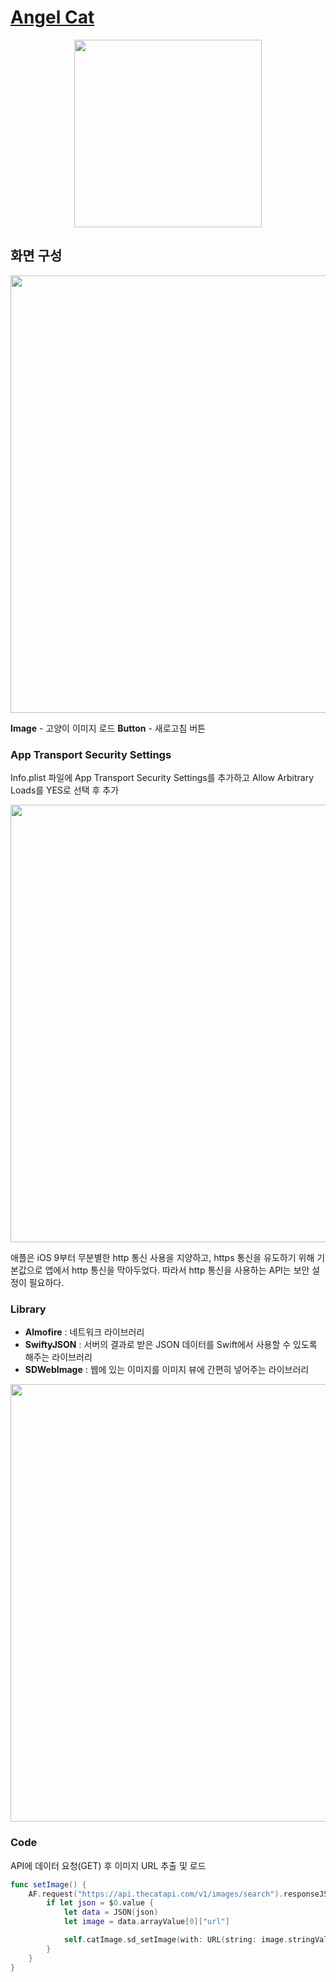 # [Angel Cat](https://velog.io/@nezhitsya/스파르타-코딩-클럽-개발일지-4)

<p align="center">
  <img width="300" src="https://user-images.githubusercontent.com/60697742/125215438-73595a80-e2f6-11eb-814b-679619ee9aad.mov">
</p>

## 화면 구성

<img width="700" src="https://user-images.githubusercontent.com/60697742/125215484-91bf5600-e2f6-11eb-8b40-b8af2d593da2.png">

**Image** - 고양이 이미지 로드
**Button** - 새로고침 버튼

### App Transport Security Settings

Info.plist 파일에 App Transport Security Settings를 추가하고 Allow Arbitrary Loads를 YES로 선택 후 추가

<img width="700" src="https://user-images.githubusercontent.com/60697742/125149293-25681980-e173-11eb-9931-bc54bbbe5750.png">

애플은 iOS 9부터 무분별한 http 통신 사용을 지양하고, https 통신을 유도하기 위해 기본값으로 앱에서 http 통신을 막아두었다.
따라서 http 통신을 사용하는 API는 보안 설정이 필요하다.

### Library

- **Almofire** : 네트워크 라이브러리
- **SwiftyJSON** : 서버의 결과로 받은 JSON 데이터를 Swift에서 사용할 수 있도록 해주는 라이브러리
- **SDWebImage** : 웹에 있는 이미지를 이미지 뷰에 간편히 넣어주는 라이브러리

<img width="700" src="https://user-images.githubusercontent.com/60697742/125151162-1d62a680-e180-11eb-9d50-f50cb47ce6d4.png">

### Code

API에 데이터 요청(GET) 후 이미지 URL 추출 및 로드

```swift
func setImage() {
    AF.request("https://api.thecatapi.com/v1/images/search").responseJSON {
        if let json = $0.value {
            let data = JSON(json)
            let image = data.arrayValue[0]["url"]

            self.catImage.sd_setImage(with: URL(string: image.stringValue), completed: nil)
        }
    }
}
```

